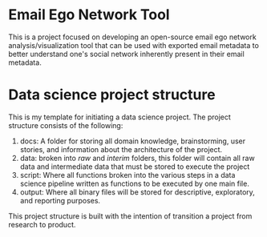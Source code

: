 # Email Ego Network Tool
This is a project focused on developing an open-source email ego network analysis/visualization tool that can be used with exported email metadata to better understand one's social network inherently present in their email metadata. 


# Data science project structure
This is my template for initiating a data science project. 
The project structure consists of the following: 
1. docs: A folder for storing all domain knowledge, brainstorming, user stories, and information about the architecture of the project. 
2. data: broken into *raw* and *interim* folders, this folder will contain all raw data and intermediate data that must be stored to execute the project
3. script: Where all functions broken into the various steps in a data science pipeline written as functions to be executed by one main file. 
4. output: Where all binary files will be stored for descriptive, exploratory, and reporting purposes.

This project structure is built with the intention of transition a project from research to product. 


